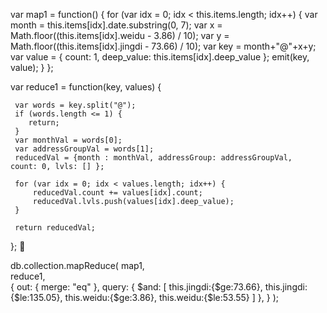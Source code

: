 
var map1 = function() {
	for (var idx = 0; idx < this.items.length; idx++) {
	   var month = this.items[idx].date.substring(0, 7);
	   var x = Math.floor((this.items[idx].weidu - 3.86) / 10);
	   var y = Math.floor((this.items[idx].jingdi - 73.66) / 10);
	   var key = month+"@"+x+y;
	   var value = {
					 count: 1,
					 deep_value: this.items[idx].deep_value
				   };
	   emit(key, value);
	}
};
					
var reduce1 = function(key, values) {

	 var words = key.split("@");
	 if (words.length <= 1) {
		return;
	 }
	 var monthVal = words[0];
	 var addressGroupVal = words[1];
	 reducedVal = {month : monthVal, addressGroup: addressGroupVal,  count: 0, lvls: [] };

	 for (var idx = 0; idx < values.length; idx++) {
		 reducedVal.count += values[idx].count;
		 reducedVal.lvls.push(values[idx].deep_value);
	 }

	 return reducedVal;
};
	

db.collection.mapReduce(
   map1,  
   reduce1,   
   {
      out: { merge: "eq" },
      query: { $and: [ this.jingdi:{$ge:73.66}, this.jingdi:{$le:135.05}, this.weidu:{$ge:3.86}, this.weidu:{$le:53.55} ] },
   }
);

